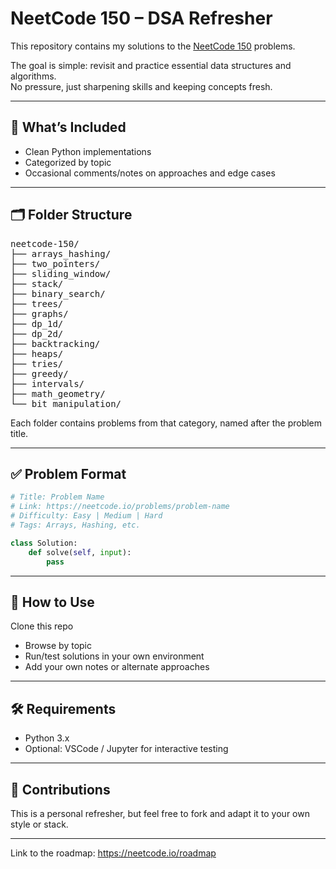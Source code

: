 # NeetCode 150 – DSA Refresher

This repository contains my solutions to the [NeetCode 150](https://neetcode.io/roadmap) problems.

The goal is simple: revisit and practice essential data structures and algorithms.  
No pressure, just sharpening skills and keeping concepts fresh.

---

## 📌 What’s Included

- Clean Python implementations
- Categorized by topic
- Occasional comments/notes on approaches and edge cases

---

## 🗂️ Folder Structure

<pre>
neetcode-150/
├── arrays_hashing/
├── two_pointers/
├── sliding_window/
├── stack/
├── binary_search/
├── trees/
├── graphs/
├── dp_1d/
├── dp_2d/
├── backtracking/
├── heaps/
├── tries/
├── greedy/
├── intervals/
├── math_geometry/
└── bit_manipulation/
</pre>


Each folder contains problems from that category, named after the problem title.

---

## ✅ Problem Format

```python
# Title: Problem Name
# Link: https://neetcode.io/problems/problem-name
# Difficulty: Easy | Medium | Hard
# Tags: Arrays, Hashing, etc.

class Solution:
    def solve(self, input):
        pass
```

---

## 📎 How to Use
Clone this repo

- Browse by topic
- Run/test solutions in your own environment
- Add your own notes or alternate approaches

---

## 🛠 Requirements

- Python 3.x
- Optional: VSCode / Jupyter for interactive testing

---

## 🤝 Contributions
This is a personal refresher, but feel free to fork and adapt it to your own style or stack.

---

Link to the roadmap: https://neetcode.io/roadmap

